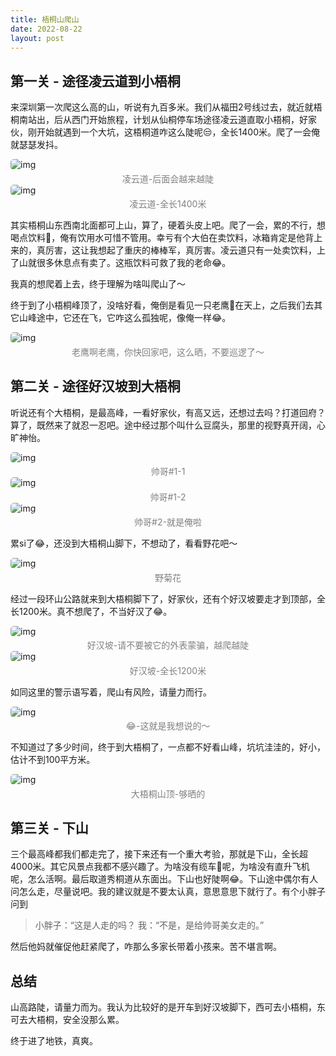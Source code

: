 ```yaml
---
title: 梧桐山爬山
date: 2022-08-22
layout: post
---
```


<style>
  .image-caption {
    text-align: center;
    color: gray;
    display: block;
    margin-top: .25em;
  }

  img {
    border-radius: 5px;
  }
</style>

## 第一关 - 途径凌云道到小梧桐

来深圳第一次爬这么高的山，听说有九百多米。我们从福田2号线过去，就近就梧桐南站出，后从西门开始旅程，计划从仙桐停车场途径凌云道直取小梧桐，好家伙，刚开始就遇到一个大坑，这梧桐道咋这么陡呢😒，全长1400米。爬了一会俺就瑟瑟发抖。

<img src="/images/2022-08-22/IMG_1910.JPG" alt="img">
<span class="image-caption">凌云道-后面会越来越陡</span>

<img src="/images/2022-08-22/IMG_1911.JPG" alt="img">
<span class="image-caption">凌云道-全长1400米</span>

其实梧桐山东西南北面都可上山，算了，硬着头皮上吧。爬了一会，累的不行，想喝点饮料🥤，俺有饮用水可惜不管用。幸亏有个大伯在卖饮料，冰箱肯定是他背上来的，真厉害，这让我想起了重庆的棒棒军，真厉害。凌云道只有一处卖饮料，上了山就很多休息点有卖了。这瓶饮料可救了我的老命😂。

我真的想爬着上去，终于理解为啥叫爬山了～

终于到了小梧桐峰顶了，没啥好看，俺倒是看见一只老鹰🦅在天上，之后我们去其它山峰途中，它还在飞，它咋这么孤独呢，像俺一样😂。

<img src="/images/2022-08-22/IMG_1920.JPG" alt="img">
<span class="image-caption">老鹰啊老鹰，你快回家吧，这么晒，不要巡逻了～</span>

## 第二关 - 途径好汉坡到大梧桐

听说还有个大梧桐，是最高峰，一看好家伙，有高又远，还想过去吗？打道回府？算了，既然来了就忍一忍吧。途中经过那个叫什么豆腐头，那里的视野真开阔，心旷神怡。

<img src="/images/2022-08-22/IMG_1913.JPG" alt="img">
<span class="image-caption">帅哥#1-1</span>

<img src="/images/2022-08-22/IMG_1921.JPG" alt="img">
<span class="image-caption">帅哥#1-2</span>

<img src="/images/2022-08-22/IMG_1912.JPG" alt="img">
<span class="image-caption">帅哥#2-就是俺啦</span>

累si了😂，还没到大梧桐山脚下，不想动了，看看野花吧～

<img src="/images/2022-08-22/IMG_1914.JPG" alt="img">
<span class="image-caption">野菊花</span>

经过一段环山公路就来到大梧桐脚下了，好家伙，还有个好汉坡要走才到顶部，全长1200米。真不想爬了，不当好汉了😂。

<img src="/images/2022-08-22/IMG_1922.JPG" alt="img">
<span class="image-caption">好汉坡-请不要被它的外表蒙骗，越爬越陡</span>

<img src="/images/2022-08-22/IMG_1916.JPG" alt="img">
<span class="image-caption">好汉坡-全长1200米</span>

如同这里的警示语写着，爬山有风险，请量力而行。

<img src="/images/2022-08-22/IMG_1915.JPG" alt="img">
<span class="image-caption">😂-这就是我想说的～</span>

不知道过了多少时间，终于到大梧桐了，一点都不好看山峰，坑坑洼洼的，好小，估计不到100平方米。

<img src="/images/2022-08-22/IMG_1918.JPG" alt="img">
<span class="image-caption">大梧桐山顶-够晒的</span>

## 第三关 - 下山

三个最高峰都我们都走完了，接下来还有一个重大考验，那就是下山，全长超4000米。其它风景点我都不感兴趣了。为啥没有缆车🚠呢，为啥没有直升飞机呢，怎么活啊。最后取道秀桐道从东面出。下山也好陡啊😂。下山途中偶尔有人问怎么走，尽量说吧。我的建议就是不要太认真，意思意思下就行了。有个小胖子问到

> 小胖子：“这是人走的吗？
> 我：“不是，是给帅哥美女走的。”

然后他妈就催促他赶紧爬了，咋那么多家长带着小孩来。苦不堪言啊。

## 总结

山高路陡，请量力而为。我认为比较好的是开车到好汉坡脚下，西可去小梧桐，东可去大梧桐，安全没那么累。

终于进了地铁，真爽。

















